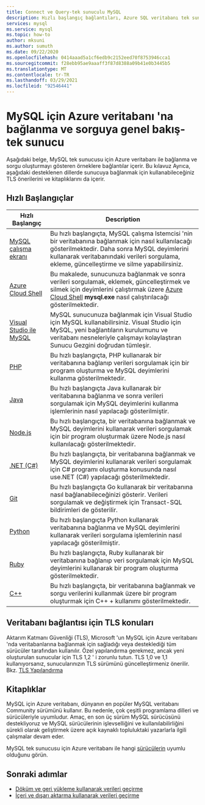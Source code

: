 ```yaml
---
title: Connect ve Query-tek sunuculu MySQL
description: Hızlı başlangıç bağlantıları, Azure SQL veritabanı tek sunucunuza nasıl bağlanacağınızı ve sorguları nasıl çalıştıracağınızı gösterir.
services: mysql
ms.service: mysql
ms.topic: how-to
author: mksuni
ms.author: sumuth
ms.date: 09/22/2020
ms.openlocfilehash: 0414aaad5a1cf6edb9c2152eed70f8753946cca1
ms.sourcegitcommit: f28ebb95ae9aaaff3f87d8388a09b41e0b3445b5
ms.translationtype: MT
ms.contentlocale: tr-TR
ms.lasthandoff: 03/29/2021
ms.locfileid: "92546441"
---
```

# <a name="connect-and-query-overview-for-azure-database-for-mysql--single-server"></a>MySQL için Azure veritabanı 'na bağlanma ve sorguya genel bakış-tek sunucu

Aşağıdaki belge, MySQL tek sunucusu için Azure veritabanı ile bağlanma ve sorgu oluşturmayı gösteren örneklere bağlantılar içerir. Bu kılavuz Ayrıca, aşağıdaki desteklenen dillerde sunucuya bağlanmak için kullanabileceğiniz TLS önerilerini ve kitaplıklarını da içerir.

## <a name="quickstarts"></a>Hızlı Başlangıçlar

| Hızlı Başlangıç | Description |
|---|---|
|[MySQL çalışma ekranı](connect-workbench.md)|Bu hızlı başlangıçta, MySQL çalışma Istemcisi 'nin bir veritabanına bağlanmak için nasıl kullanılacağı gösterilmektedir. Daha sonra MySQL deyimlerini kullanarak veritabanındaki verileri sorgulama, ekleme, güncelleştirme ve silme yapabilirsiniz.|
|[Azure Cloud Shell](./quickstart-create-mysql-server-database-using-azure-cli.md#connect-to-azure-database-for-mysql-server-using-mysql-command-line-client)|Bu makalede, sunucunuza bağlanmak ve sonra verileri sorgulamak, eklemek, güncelleştirmek ve silmek için deyimlerini çalıştırmak üzere [Azure Cloud Shell](../cloud-shell/overview.md) **mysql.exe** nasıl çalıştırılacağı gösterilmektedir.|
|[Visual Studio ile MySQL](https://www.mysql.com/why-mysql/windows/visualstudio)|MySQL sunucunuza bağlanmak için Visual Studio için MySQL kullanabilirsiniz. Visual Studio için MySQL, yeni bağlantıların kurulumunu ve veritabanı nesneleriyle çalışmayı kolaylaştıran Sunucu Gezgini doğrudan tümleşir.|
|[PHP](connect-php.md)|Bu hızlı başlangıçta, PHP kullanarak bir veritabanına bağlanıp verileri sorgulamak için bir program oluşturma ve MySQL deyimlerini kullanma gösterilmektedir.|
|[Java](connect-java.md)|Bu hızlı başlangıçta Java kullanarak bir veritabanına bağlanma ve sonra verileri sorgulamak için MySQL deyimlerini kullanma işlemlerinin nasıl yapılacağı gösterilmiştir.|
|[Node.js](connect-nodejs.md)|Bu hızlı başlangıçta, bir veritabanına bağlanmak ve MySQL deyimlerini kullanarak verileri sorgulamak için bir program oluşturmak üzere Node.js nasıl kullanılacağı gösterilmektedir.|
|[.NET (C#)](connect-csharp.md)|Bu hızlı başlangıçta, bir veritabanına bağlanmak ve MySQL deyimlerini kullanarak verileri sorgulamak için C# programı oluşturma konusunda nasıl use.NET (C#) yapılacağı gösterilmektedir.|
|[Git](connect-go.md)|Bu hızlı başlangıçta Go kullanarak bir veritabanına nasıl bağlanabileceğinizi gösterir. Verileri sorgulamak ve değiştirmek için Transact-SQL bildirimleri de gösterilir.|
|[Python](connect-python.md)|Bu hızlı başlangıçta Python kullanarak veritabanına bağlanma ve MySQL deyimlerini kullanarak verileri sorgulama işlemlerinin nasıl yapılacağı gösterilmiştir. |
|[Ruby](connect-ruby.md)|Bu hızlı başlangıçta, Ruby kullanarak bir veritabanına bağlanıp veri sorgulamak için MySQL deyimlerini kullanarak bir program oluşturma gösterilmektedir.|
|[C++](connect-cpp.md)|Bu hızlı başlangıçta, bir veritabanına bağlanmak ve sorgu verilerini kullanmak üzere bir program oluşturmak için C++ + kullanımı gösterilmektedir.|

## <a name="tls-considerations-for-database-connectivity"></a>Veritabanı bağlantısı için TLS konuları

Aktarım Katmanı Güvenliği (TLS), Microsoft 'un MySQL için Azure veritabanı 'nda veritabanlarına bağlanmak için sağladığı veya desteklediği tüm sürücüler tarafından kullanılır. Özel yapılandırma gerekmez, ancak yeni oluşturulan sunucular için TLS 1,2 ' i zorunlu tutun. TLS 1,0 ve 1,1 kullanıyorsanız, sunucularınızın TLS sürümünü güncelleştirmeniz önerilir. Bkz. [TLS Yapılandırma](howto-tls-configurations.md)

## <a name="libraries"></a>Kitaplıklar

MySQL için Azure veritabanı, dünyanın en popüler MySQL veritabanı Community sürümünü kullanır. Bu nedenle, çok çeşitli programlama dilleri ve sürücüleriyle uyumludur. Amaç, en son üç sürüm MySQL sürücüsünü destekliyoruz ve MySQL sürücülerinin işlevselliğini ve kullanılabilirliğini sürekli olarak geliştirmek üzere açık kaynaklı topluluktaki yazarlarla ilgili çalışmalar devam eder.

MySQL tek sunucusu için Azure veritabanı ile hangi [sürücülerin](concepts-compatibility.md) uyumlu olduğunu görün.

## <a name="next-steps"></a>Sonraki adımlar

- [Döküm ve geri yükleme kullanarak verileri geçirme](concepts-migrate-dump-restore.md)
- [İçeri ve dışarı aktarma kullanarak verileri geçirme](concepts-migrate-import-export.md)